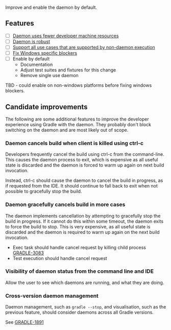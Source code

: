 Improve and enable the daemon by default.

## Features

- [ ] [Daemon uses fewer developer machine resources](daemon-uses-fewer-resources)
- [ ] [Daemon is robust](daemon-is-robust)
- [ ] [Support all use cases that are supported by non-daemon execution](daemon-use-case-parity)
- [ ] [Fix Windows specific blockers](windows-blockers)
- [ ] Enable by default
    - Documentation
    - Adjust test suites and fixtures for this change
    - Remove single use daemon

TBD - could enable on non-windows platforms before fixing windows blockers.

## Candidate improvements
    
The following are some additional features to improve the developer experience using Gradle with the daemon. 
They probably don't block switching on the daemon and are most likely out of scope.
    
### Daemon cancels build when client is killed using ctrl-c

Developers frequently cancel the build using ctrl-c from the command-line. This causes the daemon process to exit, which is expensive as all useful state is discarded and the daemon 
is forced to warm up again on next build invocation.

Instead, ctrl-c should cause the daemon to cancel the build in progress, as if requested from the IDE. It should continue to fall back to exit when not possible
to gracefully stop the build.

### Daemon gracefully cancels build in more cases

The daemon implements cancellation by attempting to gracefully stop the build in progress. If it cannot do this within some timeout, the daemon exits to force the build to stop.
This is very expensive, as all useful state is discarded and the daemon is required to warm up again on the next build invocation. 

- Exec task should handle cancel request by killing child process [GRADLE-3083](https://issues.gradle.org/browse/GRADLE-3083)
- Test execution should handle cancel request

### Visibility of daemon status from the command line and IDE 

Allow the user to see which daemons are running, and what they are doing.

### Cross-version daemon management

Daemon management, such as `gradle --stop`, and visualisation, such as the previous feature, should consider daemons across all Gradle versions.

See [GRADLE-1891](https://issues.gradle.org/browse/GRADLE-1891)
